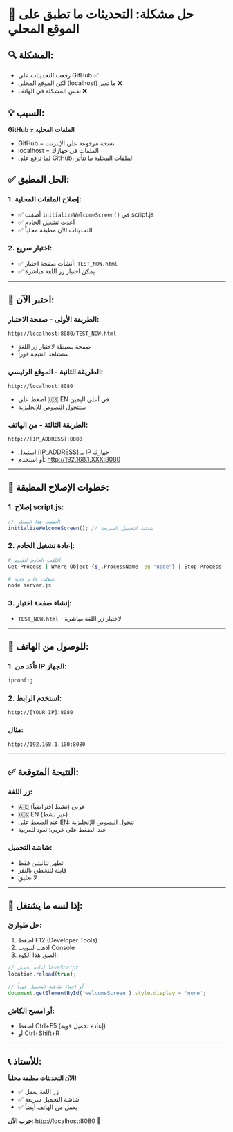 # 🔧 حل مشكلة: التحديثات ما تطبق على الموقع المحلي

## 🔍 المشكلة:
- رفعت التحديثات على GitHub ✅
- لكن الموقع المحلي (localhost) ما تغير ❌
- نفس المشكلة في الهاتف ❌

## 💡 السبب:
**GitHub ≠ الملفات المحلية**
- GitHub = نسخة مرفوعة على الإنترنت
- localhost = الملفات في جهازك
- لما ترفع على GitHub، الملفات المحلية ما تتأثر

## ✅ الحل المطبق:

### 1. إصلاح الملفات المحلية:
- ✅ أضفت `initializeWelcomeScreen()` في script.js
- ✅ أعدت تشغيل الخادم
- ✅ التحديثات الآن مطبقة محلياً

### 2. اختبار سريع:
- ✅ أنشأت صفحة اختبار: `TEST_NOW.html`
- ✅ يمكن اختبار زر اللغة مباشرة

---

## 🧪 اختبر الآن:

### الطريقة الأولى - صفحة الاختبار:
```
http://localhost:8080/TEST_NOW.html
```
- صفحة بسيطة لاختبار زر اللغة
- ستشاهد النتيجة فوراً

### الطريقة الثانية - الموقع الرئيسي:
```
http://localhost:8080
```
- اضغط على 🇺🇸 EN في أعلى اليمين
- ستتحول النصوص للإنجليزية

### الطريقة الثالثة - من الهاتف:
```
http://[IP_ADDRESS]:8080
```
- استبدل [IP_ADDRESS] بـ IP جهازك
- أو استخدم: http://192.168.1.XXX:8080

---

## 🔧 خطوات الإصلاح المطبقة:

### 1. إصلاح script.js:
```javascript
// أضفت هذا السطر:
initializeWelcomeScreen(); // شاشة التحميل السريعة
```

### 2. إعادة تشغيل الخادم:
```bash
# أغلقت الخادم القديم
Get-Process | Where-Object {$_.ProcessName -eq "node"} | Stop-Process -Force

# شغلت خادم جديد
node server.js
```

### 3. إنشاء صفحة اختبار:
- `TEST_NOW.html` - لاختبار زر اللغة مباشرة

---

## 📱 للوصول من الهاتف:

### 1. تأكد من IP الجهاز:
```bash
ipconfig
```

### 2. استخدم الرابط:
```
http://[YOUR_IP]:8080
```

### مثال:
```
http://192.168.1.100:8080
```

---

## ✅ النتيجة المتوقعة:

### زر اللغة:
- 🇦🇪 عربي (نشط افتراضياً)
- 🇺🇸 EN (غير نشط)
- عند الضغط على EN: تتحول النصوص للإنجليزية
- عند الضغط على عربي: تعود للعربية

### شاشة التحميل:
- تظهر لثانيتين فقط
- قابلة للتخطي بالنقر
- لا تعليق

---

## 🚨 إذا لسه ما يشتغل:

### حل طوارئ:
1. اضغط F12 (Developer Tools)
2. اذهب لتبويب Console
3. الصق هذا الكود:
```javascript
// إعادة تحميل JavaScript
location.reload(true);

// أو إخفاء شاشة التحميل فوراً
document.getElementById('welcomeScreen').style.display = 'none';
```

### أو امسح الكاش:
- اضغط Ctrl+F5 (إعادة تحميل قوية)
- أو Ctrl+Shift+R

---

## 📞 للأستاذ:

**الآن التحديثات مطبقة محلياً!**
- ✅ زر اللغة يعمل
- ✅ شاشة التحميل سريعة
- ✅ يعمل من الهاتف أيضاً

**جرب الآن**: http://localhost:8080 🚀